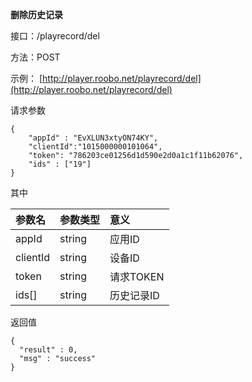 **删除历史记录**

接口：/playrecord/del

方法：POST

示例： [http://player.roobo.net/playrecord/del](http://player.roobo.net/playrecord/del)

请求参数

```
{
    "appId" : "EvXLUN3xtyON74KY",
    "clientId":"1015000000101064",
    "token": "786203ce01256d1d590e2d0a1c1f11b62076",
    "ids" : ["19"]
}
```

其中

| 参数名 | 参数类型 | 意义 |
| :--- | :--- | :--- |
| appId | string | 应用ID |
| clientId | string | 设备ID |
| token | string | 请求TOKEN |
| ids\[\] | string | 历史记录ID |



返回值

```
{
  "result" : 0,
  "msg" : "success"
}
```



